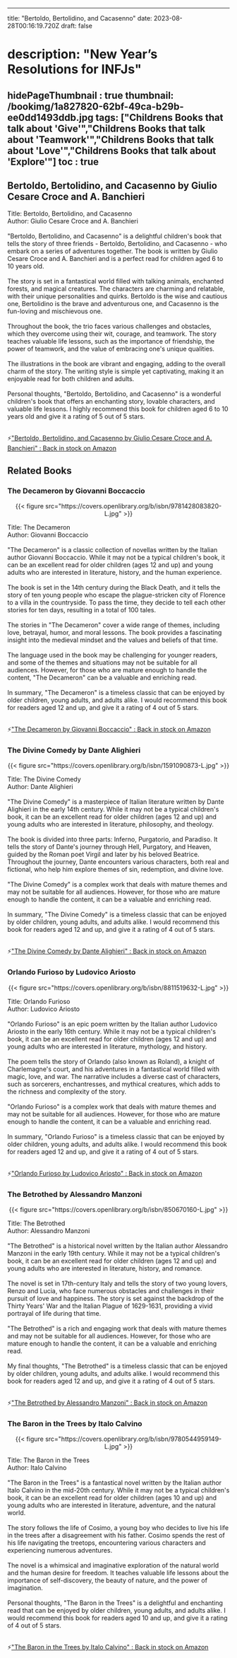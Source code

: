 
---
title: "Bertoldo, Bertolidino, and Cacasenno"
date: 2023-08-28T00:16:19.720Z
draft: false
# description: "New Year’s Resolutions for INFJs"
hidePageThumbnail : true
thumbnail: /bookimg/1a827820-62bf-49ca-b29b-ee0dd1493ddb.jpg
tags: ["Childrens Books that talk about 'Give'","Childrens Books that talk about 'Teamwork'","Childrens Books that talk about 'Love'","Childrens Books that talk about 'Explore'"]
toc : true
---
## Bertoldo, Bertolidino, and Cacasenno by Giulio Cesare Croce and A. Banchieri

Title: Bertoldo, Bertolidino, and Cacasenno</br>
Author: Giulio Cesare Croce and A. Banchieri</br></br>
"Bertoldo, Bertolidino, and Cacasenno" is a delightful children's book that tells the story of three friends - Bertoldo, Bertolidino, and Cacasenno - who embark on a series of adventures together. The book is written by Giulio Cesare Croce and A. Banchieri and is a perfect read for children aged 6 to 10 years old.</br></br>
The story is set in a fantastical world filled with talking animals, enchanted forests, and magical creatures. The characters are charming and relatable, with their unique personalities and quirks. Bertoldo is the wise and cautious one, Bertolidino is the brave and adventurous one, and Cacasenno is the fun-loving and mischievous one.</br></br>
Throughout the book, the trio faces various challenges and obstacles, which they overcome using their wit, courage, and teamwork. The story teaches valuable life lessons, such as the importance of friendship, the power of teamwork, and the value of embracing one's unique qualities.</br></br>
The illustrations in the book are vibrant and engaging, adding to the overall charm of the story. The writing style is simple yet captivating, making it an enjoyable read for both children and adults.</br></br>
Personal thoughts, "Bertoldo, Bertolidino, and Cacasenno" is a wonderful children's book that offers an enchanting story, lovable characters, and valuable life lessons. I highly recommend this book for children aged 6 to 10 years old and give it a rating of 5 out of 5 stars.</br></br>

<p>⚡<a id="aflink" href="https://www.amazon.com/gp/search?ie=UTF8&tag=klayu00-20&linkCode=ur2&linkId=6639bed89a8ad8dd2705e40644eb43d3&camp=1789&creative=9325&index=books&keywords=Bertoldo, Bertolidino, and Cacasenno by Giulio Cesare Croce and A. Banchieri" class="one" target="_blank" title='"Bertoldo, Bertolidino, and Cacasenno by Giulio Cesare Croce and A. Banchieri" : Back in stock on Amazon'>"Bertoldo, Bertolidino, and Cacasenno by Giulio Cesare Croce and A. Banchieri" : Back in stock on Amazon</a></p>

## Related Books
### The Decameron by Giovanni Boccaccio
<center>
{{< figure src="https://covers.openlibrary.org/b/isbn/9781428083820-L.jpg" >}}
</center>

Title: The Decameron</br>
Author: Giovanni Boccaccio</br></br>
"The Decameron" is a classic collection of novellas written by the Italian author Giovanni Boccaccio. While it may not be a typical children's book, it can be an excellent read for older children (ages 12 and up) and young adults who are interested in literature, history, and the human experience.</br></br>
The book is set in the 14th century during the Black Death, and it tells the story of ten young people who escape the plague-stricken city of Florence to a villa in the countryside. To pass the time, they decide to tell each other stories for ten days, resulting in a total of 100 tales.</br></br>
The stories in "The Decameron" cover a wide range of themes, including love, betrayal, humor, and moral lessons. The book provides a fascinating insight into the medieval mindset and the values and beliefs of that time.</br></br>
The language used in the book may be challenging for younger readers, and some of the themes and situations may not be suitable for all audiences. However, for those who are mature enough to handle the content, "The Decameron" can be a valuable and enriching read.</br></br>
In summary, "The Decameron" is a timeless classic that can be enjoyed by older children, young adults, and adults alike. I would recommend this book for readers aged 12 and up, and give it a rating of 4 out of 5 stars.</br></br>

<p>⚡<a id="aflink" href="https://www.amazon.com/gp/search?ie=UTF8&tag=klayu00-20&linkCode=ur2&linkId=6639bed89a8ad8dd2705e40644eb43d3&camp=1789&creative=9325&index=books&keywords=The Decameron by Giovanni Boccaccio" class="one" target="_blank" title='"The Decameron by Giovanni Boccaccio" : Back in stock on Amazon'>"The Decameron by Giovanni Boccaccio" : Back in stock on Amazon</a></p>

### The Divine Comedy by Dante Alighieri
<center>
{{< figure src="https://covers.openlibrary.org/b/isbn/1591090873-L.jpg" >}}
</center>

Title: The Divine Comedy</br>
Author: Dante Alighieri</br></br>
"The Divine Comedy" is a masterpiece of Italian literature written by Dante Alighieri in the early 14th century. While it may not be a typical children's book, it can be an excellent read for older children (ages 12 and up) and young adults who are interested in literature, philosophy, and theology.</br></br>
The book is divided into three parts: Inferno, Purgatorio, and Paradiso. It tells the story of Dante's journey through Hell, Purgatory, and Heaven, guided by the Roman poet Virgil and later by his beloved Beatrice. Throughout the journey, Dante encounters various characters, both real and fictional, who help him explore themes of sin, redemption, and divine love.</br></br>
"The Divine Comedy" is a complex work that deals with mature themes and may not be suitable for all audiences. However, for those who are mature enough to handle the content, it can be a valuable and enriching read.</br></br>
In summary, "The Divine Comedy" is a timeless classic that can be enjoyed by older children, young adults, and adults alike. I would recommend this book for readers aged 12 and up, and give it a rating of 4 out of 5 stars.</br></br>

<p>⚡<a id="aflink" href="https://www.amazon.com/gp/search?ie=UTF8&tag=klayu00-20&linkCode=ur2&linkId=6639bed89a8ad8dd2705e40644eb43d3&camp=1789&creative=9325&index=books&keywords=The Divine Comedy by Dante Alighieri" class="one" target="_blank" title='"The Divine Comedy by Dante Alighieri" : Back in stock on Amazon'>"The Divine Comedy by Dante Alighieri" : Back in stock on Amazon</a></p>

### Orlando Furioso by Ludovico Ariosto
<center>
{{< figure src="https://covers.openlibrary.org/b/isbn/8811519632-L.jpg" >}}
</center>

Title: Orlando Furioso</br>
Author: Ludovico Ariosto</br></br>
"Orlando Furioso" is an epic poem written by the Italian author Ludovico Ariosto in the early 16th century. While it may not be a typical children's book, it can be an excellent read for older children (ages 12 and up) and young adults who are interested in literature, mythology, and history.</br></br>
The poem tells the story of Orlando (also known as Roland), a knight of Charlemagne's court, and his adventures in a fantastical world filled with magic, love, and war. The narrative includes a diverse cast of characters, such as sorcerers, enchantresses, and mythical creatures, which adds to the richness and complexity of the story.</br></br>
"Orlando Furioso" is a complex work that deals with mature themes and may not be suitable for all audiences. However, for those who are mature enough to handle the content, it can be a valuable and enriching read.</br></br>
In summary, "Orlando Furioso" is a timeless classic that can be enjoyed by older children, young adults, and adults alike. I would recommend this book for readers aged 12 and up, and give it a rating of 4 out of 5 stars.</br></br>

<p>⚡<a id="aflink" href="https://www.amazon.com/gp/search?ie=UTF8&tag=klayu00-20&linkCode=ur2&linkId=6639bed89a8ad8dd2705e40644eb43d3&camp=1789&creative=9325&index=books&keywords=Orlando Furioso by Ludovico Ariosto" class="one" target="_blank" title='"Orlando Furioso by Ludovico Ariosto" : Back in stock on Amazon'>"Orlando Furioso by Ludovico Ariosto" : Back in stock on Amazon</a></p>

### The Betrothed by Alessandro Manzoni
<center>
{{< figure src="https://covers.openlibrary.org/b/isbn/850670160-L.jpg" >}}
</center>

Title: The Betrothed</br>
Author: Alessandro Manzoni</br></br>
"The Betrothed" is a historical novel written by the Italian author Alessandro Manzoni in the early 19th century. While it may not be a typical children's book, it can be an excellent read for older children (ages 12 and up) and young adults who are interested in literature, history, and romance.</br></br>
The novel is set in 17th-century Italy and tells the story of two young lovers, Renzo and Lucia, who face numerous obstacles and challenges in their pursuit of love and happiness. The story is set against the backdrop of the Thirty Years' War and the Italian Plague of 1629-1631, providing a vivid portrayal of life during that time.</br></br>
"The Betrothed" is a rich and engaging work that deals with mature themes and may not be suitable for all audiences. However, for those who are mature enough to handle the content, it can be a valuable and enriching read.</br></br>
My final thoughts, "The Betrothed" is a timeless classic that can be enjoyed by older children, young adults, and adults alike. I would recommend this book for readers aged 12 and up, and give it a rating of 4 out of 5 stars.</br></br>

<p>⚡<a id="aflink" href="https://www.amazon.com/gp/search?ie=UTF8&tag=klayu00-20&linkCode=ur2&linkId=6639bed89a8ad8dd2705e40644eb43d3&camp=1789&creative=9325&index=books&keywords=The Betrothed by Alessandro Manzoni" class="one" target="_blank" title='"The Betrothed by Alessandro Manzoni" : Back in stock on Amazon'>"The Betrothed by Alessandro Manzoni" : Back in stock on Amazon</a></p>

### The Baron in the Trees by Italo Calvino
<center>
{{< figure src="https://covers.openlibrary.org/b/isbn/9780544959149-L.jpg" >}}
</center>

Title: The Baron in the Trees</br>
Author: Italo Calvino</br></br>
"The Baron in the Trees" is a fantastical novel written by the Italian author Italo Calvino in the mid-20th century. While it may not be a typical children's book, it can be an excellent read for older children (ages 10 and up) and young adults who are interested in literature, adventure, and the natural world.</br></br>
The story follows the life of Cosimo, a young boy who decides to live his life in the trees after a disagreement with his father. Cosimo spends the rest of his life navigating the treetops, encountering various characters and experiencing numerous adventures.</br></br>
The novel is a whimsical and imaginative exploration of the natural world and the human desire for freedom. It teaches valuable life lessons about the importance of self-discovery, the beauty of nature, and the power of imagination.</br></br>
Personal thoughts, "The Baron in the Trees" is a delightful and enchanting read that can be enjoyed by older children, young adults, and adults alike. I would recommend this book for readers aged 10 and up, and give it a rating of 4 out of 5 stars.</br></br>

<p>⚡<a id="aflink" href="https://www.amazon.com/gp/search?ie=UTF8&tag=klayu00-20&linkCode=ur2&linkId=6639bed89a8ad8dd2705e40644eb43d3&camp=1789&creative=9325&index=books&keywords=The Baron in the Trees by Italo Calvino" class="one" target="_blank" title='"The Baron in the Trees by Italo Calvino" : Back in stock on Amazon'>"The Baron in the Trees by Italo Calvino" : Back in stock on Amazon</a></p>
